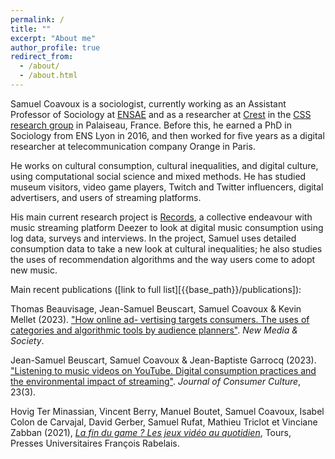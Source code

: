 ```yaml
---
permalink: /
title: ""
excerpt: "About me"
author_profile: true
redirect_from:
  - /about/
  - /about.html
---
```


Samuel Coavoux is a sociologist, currently working as an Assistant Professor of Sociology at [ENSAE](https://ensae.fr) and as a researcher at [Crest](https://crest.science) in the [CSS research group](https://www.css.cnrs.fr/) in Palaiseau, France. Before this, he earned a PhD in Sociology from ENS Lyon in 2016, and then worked for five years as a digital researcher at telecommunication company Orange in Paris.

He works on cultural consumption, cultural inequalities, and digital culture, using computational social science and mixed methods. He has studied museum visitors, video game players, Twitch and Twitter influencers, digital advertisers, and users of streaming platforms.

His main current research project is [Records](https://records.huma-num.fr/), a collective endeavour with music streaming platform Deezer to look at digital music consumption using log data, surveys and interviews. In the project, Samuel uses detailed consumption data to take a new look at cultural inequalities; he also studies the uses of recommendation algorithms and the way users come to adopt new music.

Main recent publications ([link to full list][{{base_path}}/publications]):

Thomas Beauvisage, Jean-Samuel Beuscart, Samuel Coavoux & Kevin Mellet (2023). ["How online ad-
vertising targets consumers. The uses of categories and algorithmic tools by audience planners"](https://journals.sagepub.com/doi/10.1177/14614448221146174). *New Media & Society*.

Jean-Samuel Beuscart, Samuel Coavoux & Jean-Baptiste Garrocq (2023). ["Listening to music videos on
YouTube. Digital consumption practices and the environmental impact of streaming"](https://journals.sagepub.com/doi/full/10.1177/14695405221133266). *Journal of Consumer Culture*, 23(3).

Hovig Ter Minassian, Vincent Berry, Manuel Boutet, Samuel Coavoux, Isabel Colon de Carvajal, David Gerber, Samuel Rufat, Mathieu Triclot et Vinciane Zabban (2021), [*La fin du game ? Les jeux vidéo au quotidien*](https://pufr-editions.fr/produit/la-fin-du-game/), Tours, Presses Universitaires François Rabelais.






